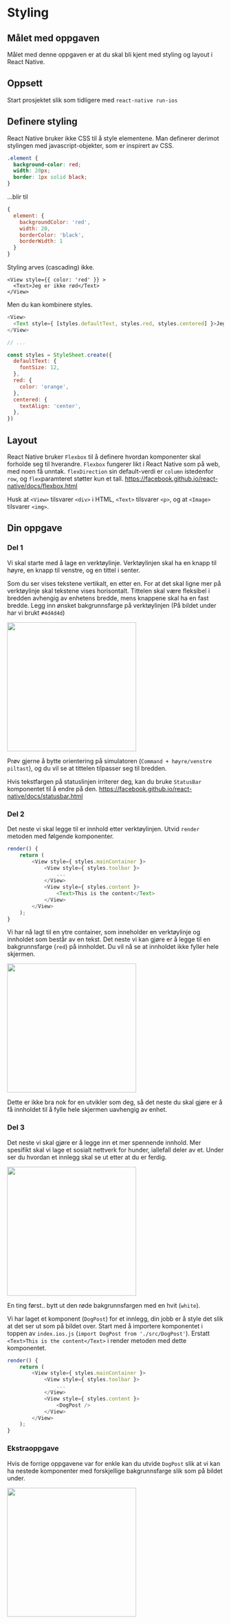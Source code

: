 # Styling

## Målet med oppgaven
Målet med denne oppgaven er at du skal bli kjent med styling og layout i React Native.

## Oppsett
Start prosjektet slik som tidligere med `react-native run-ios`

## Definere styling
React Native bruker ikke CSS til å style elementene. Man definerer derimot stylingen med javascript-objekter, som er inspirert av CSS.

```css
.element {
  background-color: red;
  width: 20px;
  border: 1px solid black;
}
```

...blir til

```javascript
{
  element: {
    backgroundColor: 'red',
    width: 20,
    borderColor: 'black',
    borderWidth: 1
  }
}
```

Styling arves (cascading) ikke.

```
<View style={{ color: 'red' }} >
  <Text>Jeg er ikke rød</Text>
</View>
```

Men du kan kombinere styles.
```javascript
<View>
  <Text style={ [styles.defaultText, styles.red, styles.centered] }>Jeg er rød og sentrert</Text>
</View>

// ...

const styles = StyleSheet.create({
  defaultText: {
    fontSize: 12,
  },
  red: {
    color: 'orange',
  },
  centered: {
    textAlign: 'center',
  },
})
```
## Layout
React Native bruker `Flexbox` til å definere hvordan komponenter skal forholde seg til hverandre. `Flexbox` fungerer likt i React Native som på web, med noen få unntak. `flexDirection` sin default-verdi er `column` istedenfor `row`, og `flex`paramteret støtter kun et tall.
https://facebook.github.io/react-native/docs/flexbox.html

Husk at `<View>` tilsvarer `<div>` i HTML, `<Text>` tilsvarer `<p>`, og at `<Image>` tilsvarer `<img>`.

## Din oppgave

### Del 1
Vi skal starte med å lage en verktøylinje. Verktøylinjen skal ha en knapp til høyre, en knapp til venstre, og en tittel i senter.

Som du ser vises tekstene vertikalt, en etter en. For at det skal ligne mer på verktøylinje skal tekstene vises horisontalt. Tittelen skal være fleksibel i bredden avhengig av enhetens bredde, mens knappene skal ha en fast bredde. Legg inn ønsket bakgrunnsfarge på verktøylinjen (På bildet under har vi brukt `#4d4d4d`)

<img src="../screenshots/screenshot_1.png" width="300">

Prøv gjerne å bytte orientering på simulatoren (`Command + høyre/venstre piltast`), og du vil se at tittelen tilpasser seg til bredden.

Hvis tekstfargen på statuslinjen irriterer deg, kan du bruke `StatusBar` komponentet til å endre på den. https://facebook.github.io/react-native/docs/statusbar.html

### Del 2
Det neste vi skal legge til er innhold etter verktøylinjen. Utvid `render` metoden med følgende komponenter.

``` javascript
render() {
    return (
        <View style={ styles.mainContainer }>
            <View style={ styles.toolbar }>
                ...
            </View>
            <View style={ styles.content }>
                <Text>This is the content</Text>
            </View>
        </View>
    );
}
```

Vi har nå lagt til en ytre container, som inneholder en verktøylinje og innholdet som består av en tekst. Det neste vi kan gjøre er å legge til en bakgrunnsfarge (`red`) på innholdet. Du vil nå se at innholdet ikke fyller hele skjermen.

<img src="../screenshots/screenshot_2.png" width="300">

Dette er ikke bra nok for en utvikler som deg, så det neste du skal gjøre er å få innholdet til å fylle hele skjermen uavhengig av enhet.

### Del 3
Det neste vi skal gjøre er å legge inn et mer spennende innhold. Mer spesifikt skal vi lage et sosialt nettverk for hunder, iallefall deler av et. Under ser du hvordan et innlegg skal se ut etter at du er ferdig.

<img src="../screenshots/screenshot_3.png" width="300">

En ting først.. bytt ut den røde bakgrunnsfargen med en hvit (`white`).

Vi har laget et komponent (`DogPost`) for et innlegg, din jobb er å style det slik at det ser ut som på bildet over. Start med å importere komponentet i toppen av `index.ios.js` (`import DogPost from './src/DogPost'`). Erstatt `<Text>This is the content</Text>` i render metoden med dette komponentet.

``` javascript
render() {
    return (
        <View style={ styles.mainContainer }>
            <View style={ styles.toolbar }>
                ...
            </View>
            <View style={ styles.content }>
                <DogPost />
            </View>
        </View>
    );
}
```

### Ekstraoppgave
Hvis de forrige oppgavene var for enkle kan du utvide `DogPost` slik at vi kan ha nestede komponenter med forskjellige bakgrunnsfarge slik som på bildet under.

<img src="../screenshots/screenshot_4.png" width="300">
